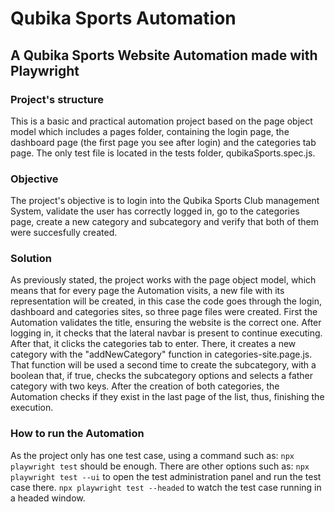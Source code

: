 # Qubika Sports Automation
## A Qubika Sports Website Automation made with Playwright

### Project's structure
This is a basic and practical automation project based on the page object model which includes a pages folder, containing the login page, the dashboard page (the first page you see after login) and the categories tab page.
The only test file is located in the tests folder, qubikaSports.spec.js.

### Objective
The project's objective is to login into the Qubika Sports Club management System, validate the user has correctly logged in, go to the categories page, create a new category and subcategory and verify that both of them were succesfully created.

### Solution
As previously stated, the project works with the page object model, which means that for every page the Automation visits, a new file with its representation will be created, in this case the code goes through the login, dashboard and categories sites, so three page files were created.
First the Automation validates the title, ensuring the website is the correct one. After logging in, it checks that the lateral navbar is present to continue executing.
After that, it clicks the categories tab to enter. There, it creates a new category with the "addNewCategory" function in categories-site.page.js. That function will be used a second time to create the subcategory, with a boolean that, if true, checks the subcategory options and selects a father category with two keys. After the creation of both categories, the Automation checks if they exist in the last page of the list, thus, finishing the execution.

### How to run the Automation
As the project only has one test case, using a command such as:
`npx playwright test` should be enough. There are other options such as:
`npx playwright test --ui` to open the test administration panel and run the test case there.
`npx playwright test --headed` to watch the test case running in a headed window.
